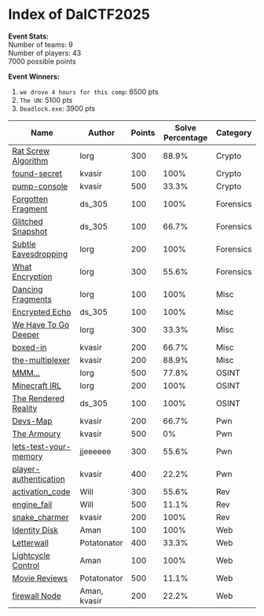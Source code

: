 # Index of DalCTF2025

**Event Stats:**\
Number of teams: 9\
Number of players: 43\
7000 possible points

**Event Winners:**
1. `we drove 4 hours for this comp`: 6500 pts
2. `The UN`: 5100 pts
3. `Deadlock.exe`: 3900 pts

  
| Name | Author | Points | Solve Percentage | Category |
| ---- | ------ | ------ | ---------------- | -------- |
| [Rat Screw Algorithm](crypto/Rat%20Screw%20Algorithm/) | lorg | 300 | 88.9% | Crypto |
| [found-secret](crypto/found-secret/) | kvasir | 100 | 100% | Crypto |
| [pump-console](crypto/pump-console/) | kvasir | 500 | 33.3% | Crypto |
| [Forgotten Fragment](forensics/Forgotten%20Fragment/) | ds_305 | 100 | 100% | Forensics |
| [Glitched Snapshot](forensics/Glitched%20Snapshot/) | ds_305 | 100 | 66.7% | Forensics |
| [Subtle Eavesdropping](forensics/Subtle%20Eavesdropping/) | lorg | 200 | 100% | Forensics |
| [What Encryption](forensics/What%20Encryption/) | lorg | 300 | 55.6% | Forensics |
| [Dancing Fragments](misc/Dancing%20Fragments/) | lorg | 100 | 100% | Misc |
| [Encrypted Echo](misc/Encrypted%20Echo/) | ds_305 | 100 | 100% | Misc |
| [We Have To Go Deeper](misc/We%20Have%20To%20Go%20Deeper/) | lorg | 300 | 33.3% | Misc |
| [boxed-in](misc/boxed-in/) | kvasir | 200 | 66.7% | Misc |
| [the-multiplexer](misc/the-multiplexer/) | kvasir | 200 | 88.9% | Misc |
| [MMM...](osint/MMM.../) | lorg | 500 | 77.8% | OSINT |
| [Minecraft IRL](osint/Minecraft%20IRL/) | lorg | 200 | 100% | OSINT |
| [The Rendered Reality](osint/The%20Rendered%20Reality/) | ds_305 | 100 | 100% | OSINT |
| [Devs-Map](pwn/Devs-Map/) | kvasir | 200 | 66.7% | Pwn |
| [The Armoury](pwn/The%20Armoury/) | kvasir | 500 | 0% | Pwn |
| [lets-test-your-memory](pwn/lets-test-your-memory/) | jjeeeeee | 300 | 55.6% | Pwn |
| [player-authentication](pwn/player-authentication/) | kvasir | 400 | 22.2% | Pwn |
| [activation_code](rev/activation_code/) | Will | 300 | 55.6% | Rev |
| [engine_fail](rev/engine_fail/) | Will | 500 | 11.1% | Rev |
| [snake_charmer](rev/snake_charmer/) | kvasir | 200 | 100% | Rev |
| [Identity Disk](web/Identity%20Disk/) | Aman | 100 | 100% | Web |
| [Letterwall](web/Letterwall/) | Potatonator | 400 | 33.3% | Web |
| [Lightcycle Control](web/Lightcycle%20Control/) | Aman | 100 | 100% | Web |
| [Movie Reviews](web/Movie%20Reviews/) | Potatonator | 500 | 11.1% | Web |
| [firewall Node](web/firewall%20Node/) | Aman, kvasir | 200 | 22.2% | Web | 
